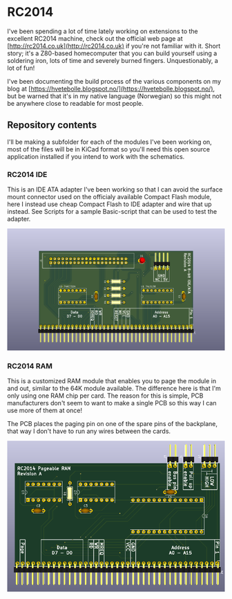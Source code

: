 # RC2014

I've been spending a lot of time lately working on extensions to the excellent
RC2014 machine, check out the official web page at [http://rc2014.co.uk](http://rc2014.co.uk)
if you're not familiar with it. Short story; it's a Z80-based homecomputer that
you can build yourself using a soldering iron, lots of time and severely burned
fingers. Unquestionably, a lot of fun!

I've been documenting the build process of the various components on my blog at
[https://hvetebolle.blogspot.no/](https://hvetebolle.blogspot.no/), but be warned
that it's in my native language (Norwegian) so this might not be anywhere close to
readable for most people.

## Repository contents

I'll be making a subfolder for each of the modules I've been working on, most of
the files will be in KiCad format so you'll need this open source application
installed if you intend to work with the schematics.

### RC2014 IDE

This is an IDE ATA adapter I've been working so that I can avoid the surface mount
connector used on the officialy available Compact Flash module, here I instead use
cheap Compact Flash to IDE adapter and wire that up instead. See Scripts for a 
sample Basic-script that can be used to test the adapter.

![IDE PCB](https://github.com/tebl/RC2014/raw/master/RC2014%20IDE/gallery/pcb.PNG)

### RC2014 RAM

This is a customized RAM module that enables you to page the module in and out, 
similar to the 64K module available. The difference here is that I'm only using
one RAM chip per card. The reason for this is simple, PCB manufacturers don't seem
to want to make a single PCB so this way I can use more of them at once!

The PCB places the paging pin on one of the spare pins of the backplane, that way I
don't have to run any wires between the cards.

![IDE PCB](https://raw.githubusercontent.com/tebl/RC2014/master/Gallery/RC2014%20RAM/pcb.PNG)
